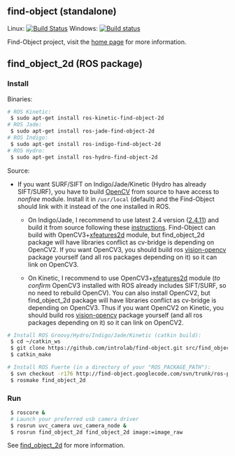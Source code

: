 ## find-object (standalone) 
Linux: [![Build Status](https://travis-ci.org/introlab/find-object.svg?branch=master)](https://travis-ci.org/introlab/find-object) Windows: [![Build status](https://ci.appveyor.com/api/projects/status/hn51r6p5c0peqctb/branch/master?svg=true)](https://ci.appveyor.com/project/matlabbe/find-object/branch/master)

Find-Object project, visit the [home page](http://introlab.github.io/find-object/) for more information.

## find_object_2d (ROS package)

### Install

Binaries:
```bash
# ROS Kinetic:
 $ sudo apt-get install ros-kinetic-find-object-2d
# ROS Jade:
 $ sudo apt-get install ros-jade-find-object-2d
# ROS Indigo:
 $ sudo apt-get install ros-indigo-find-object-2d
# ROS Hydro:
 $ sudo apt-get install ros-hydro-find-object-2d
```

Source:

 * If you want SURF/SIFT on Indigo/Jade/Kinetic (Hydro has already SIFT/SURF), you have to build [OpenCV]([OpenCV](http://opencv.org/)) from source to have access to *nonfree* module. Install it in `/usr/local` (default) and the Find-Object should link with it instead of the one installed in ROS. 

     * On Indigo/Jade, I recommend to use latest 2.4 version ([2.4.11](https://github.com/Itseez/opencv/archive/2.4.11.zip)) and build it from source following these [instructions](http://docs.opencv.org/doc/tutorials/introduction/linux_install/linux_install.html#building-opencv-from-source-using-cmake-using-the-command-line). Find-Object can build with OpenCV3+[xfeatures2d](https://github.com/Itseez/opencv_contrib/tree/master/modules/xfeatures2d) module, but find_object_2d package will have libraries conflict as cv-bridge is depending on OpenCV2. If you want OpenCV3, you should build ros [vision-opencv](https://github.com/ros-perception/vision_opencv) package yourself (and all ros packages depending on it) so it can link on OpenCV3.

     * On Kinetic, I recommend to use OpenCV3+[xfeatures2d](https://github.com/Itseez/opencv_contrib/tree/master/modules/xfeatures2d) module (*to confirm* OpenCV3 installed with ROS already includes SIFT/SURF, so no need to rebuild OpenCV). You can also install OpenCV2, but find_object_2d package will have libraries conflict as cv-bridge is depending on OpenCV3. Thus if you want OpenCV2 on Kinetic, you should build ros [vision-opencv](https://github.com/ros-perception/vision_opencv) package yourself (and all ros packages depending on it) so it can link on OpenCV2.

```bash
# Install ROS Groovy/Hydro/Indigo/Jade/Kinetic (catkin build):
 $ cd ~/catkin_ws
 $ git clone https://github.com/introlab/find-object.git src/find_object_2d
 $ catkin_make

# Install ROS Fuerte (in a directory of your "ROS_PACKAGE_PATH"):
 $ svn checkout -r176 http://find-object.googlecode.com/svn/trunk/ros-pkg/find_object_2d
 $ rosmake find_object_2d
```

### Run
```bash
 $ roscore &
 # Launch your preferred usb camera driver
 $ rosrun uvc_camera uvc_camera_node &
 $ rosrun find_object_2d find_object_2d image:=image_raw
```
See [find_object_2d](http://wiki.ros.org/find_object_2d) for more information.
